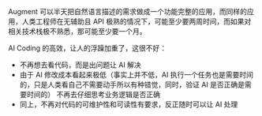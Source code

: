 Augment 可以半天把自然语言描述的需求做成一个功能完整的应用，而同样的应用，人类工程师在无辅助且 API 极熟的情况下，可能至少要两周时间，而如果对相关技术栈极不熟悉，那可能至少要一个月。

AI Coding 的高效，让人的浮躁加重了，这很不好：

- 不再想去看代码，而是出问题让 AI 解决
- 由于 AI 修改成本看起来极低（事实上并不低，AI 执行一个任务也是需要时间的，只是人类看自己不需要动手所以有种错觉，同时，验证 AI 是否正确是需要时间的） 不再去仔细思考业务逻辑是否正确
- 同上，不再对代码的可维护性和可读性有要求，反正随时可以让 AI 处理



